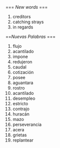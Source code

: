 === *New words* ===

1. creditors
2. catching strays
3. in regards

==*Nuevas Palabras* ===

1. flujo
2. acantilado
3. impone
4. redujeron
5. caudal
6. cotización
7. posee
8. aguantara
9. rostro
10. acantilado
11. desempleo
12. estricto
13. contrajo 
14. huracán
15. mazo
16. perseverancia
17. acera
18. grietas
19. replantear
